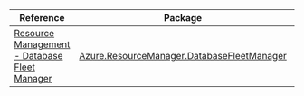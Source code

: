 | Reference | Package | Source |
|---|---|---|
|[Resource Management - Database Fleet Manager](resourcemanager.databasefleetmanager-readme.md)|[Azure.ResourceManager.DatabaseFleetManager](https://www.nuget.org/packages/Azure.ResourceManager.DatabaseFleetManager)|[GitHub](https://github.com/Azure/azure-sdk-for-net/blob/main/sdk/fleet/Azure.ResourceManager.DatabaseFleetManager)|

